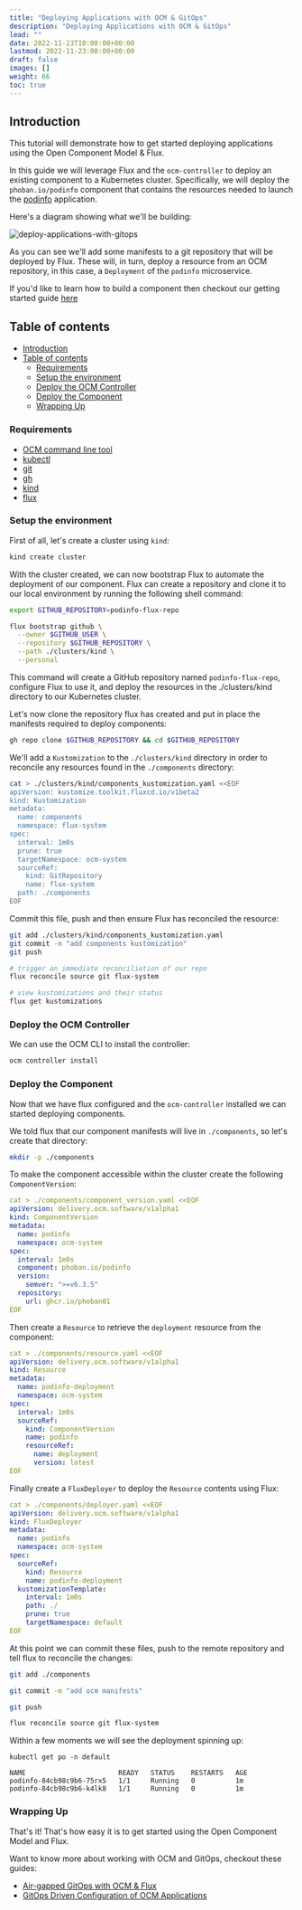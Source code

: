 ```yaml
---
title: "Deploying Applications with OCM & GitOps"
description: "Deploying Applications with OCM & GitOps"
lead: ""
date: 2022-11-23T10:00:00+00:00
lastmod: 2022-11-23:00:00+00:00
draft: false
images: []
weight: 66
toc: true
---
```


## Introduction

This tutorial will demonstrate how to get started deploying applications using the Open Component Model & Flux.

In this guide we will leverage Flux and the `ocm-controller` to deploy an existing component to a Kubernetes cluster. Specifically, we will deploy the `phoban.io/podinfo` component that contains the resources needed to launch the [podinfo](https://github.com/stefanprodan/podinfo) application.

Here's a diagram showing what we'll be building:

![deploy-applications-with-gitops](/images/deploy-applications-diagram.png)

As you can see we'll add some manifests to a git repository that will be deployed by Flux. These will, in turn, deploy a resource from an OCM repository, in this case, a `Deployment` of the `podinfo` microservice.

If you'd like to learn how to build a component then checkout our getting started guide [here](https://ocm.software/docs/getting-started/getting-started-with-ocm/)

## Table of contents

- [Introduction](#introduction)
- [Table of contents](#table-of-contents)
  - [Requirements](#requirements)
  - [Setup the environment](#setup-the-environment)
  - [Deploy the OCM Controller](#deploy-the-ocm-controller)
  - [Deploy the Component](#deploy-the-component)
  - [Wrapping Up](#wrapping-up)

### Requirements

- [OCM command line tool](https://github.com/open-component-model/ocm)
- [kubectl](https://kubernetes.io/docs/reference/kubectl/)
- [git](https://git-scm.com/downloads)
- [gh](https://github.com/cli/cli)
- [kind](https://kind.sigs.k8s.io/docs/user/quick-start/#installation)
- [flux](https://fluxcd.io/flux/installation/#install-the-flux-cli)


### Setup the environment

First of all, let's create a cluster using `kind`:

```bash
kind create cluster
```

With the cluster created, we can now bootstrap Flux to automate the deployment of our component. Flux can create a repository and clone it to our local environment by running the following shell command:

```bash
export GITHUB_REPOSITORY=podinfo-flux-repo

flux bootstrap github \
  --owner $GITHUB_USER \
  --repository $GITHUB_REPOSITORY \
  --path ./clusters/kind \
  --personal
```

This command will create a GitHub repository named `podinfo-flux-repo`, configure Flux to use it, and deploy the resources in the ./clusters/kind directory to our Kubernetes cluster.

Let's now clone the repository flux has created and put in place the manifests required to deploy components:

```bash
gh repo clone $GITHUB_REPOSITORY && cd $GITHUB_REPOSITORY
```

We'll add a `Kustomization` to the `./clusters/kind` directory in order to reconcile any resources found in the `./components` directory:

```bash
cat > ./clusters/kind/components_kustomization.yaml <<EOF
apiVersion: kustomize.toolkit.fluxcd.io/v1beta2
kind: Kustomization
metadata:
  name: components
  namespace: flux-system
spec:
  interval: 1m0s
  prune: true
  targetNamespace: ocm-system
  sourceRef:
    kind: GitRepository
    name: flux-system
  path: ./components
EOF
```

Commit this file, push and then ensure Flux has reconciled the resource:

```bash
git add ./clusters/kind/components_kustomization.yaml
git commit -m "add components kustomization"
git push

# trigger an immediate reconciliation of our repo
flux reconcile source git flux-system

# view kustomizations and their status
flux get kustomizations
```

### Deploy the OCM Controller

We can use the OCM CLI to install the controller:

```bash
ocm controller install
```

### Deploy the Component

Now that we have flux configured and the `ocm-controller` installed we can started deploying components.

We told flux that our component manifests will live in `./components`, so let's create that directory:

```bash
mkdir -p ./components
```

To make the component accessible within the cluster create the following `ComponentVersion`:

```yaml
cat > ./components/component_version.yaml <<EOF
apiVersion: delivery.ocm.software/v1alpha1
kind: ComponentVersion
metadata:
  name: podinfo
  namespace: ocm-system
spec:
  interval: 1m0s
  component: phoban.io/podinfo
  version:
    semver: ">=v6.3.5"
  repository:
    url: ghcr.io/phoban01
EOF
```

Then create a `Resource` to retrieve the `deployment` resource from the component:

```yaml
cat > ./components/resource.yaml <<EOF
apiVersion: delivery.ocm.software/v1alpha1
kind: Resource
metadata:
  name: podinfo-deployment
  namespace: ocm-system
spec:
  interval: 1m0s
  sourceRef:
    kind: ComponentVersion
    name: podinfo
    resourceRef:
      name: deployment
      version: latest
EOF
```

Finally create a `FluxDeployer` to deploy the `Resource` contents using Flux:

```yaml
cat > ./components/deployer.yaml <<EOF
apiVersion: delivery.ocm.software/v1alpha1
kind: FluxDeployer
metadata:
  name: podinfo
  namespace: ocm-system
spec:
  sourceRef:
    kind: Resource
    name: podinfo-deployment
  kustomizationTemplate:
    interval: 1m0s
    path: ./
    prune: true
    targetNamespace: default
EOF
```

At this point we can commit these files, push to the remote repository and tell flux to reconcile the changes:

```bash
git add ./components

git commit -m "add ocm manifests"

git push

flux reconcile source git flux-system
```

Within a few moments we will see the deployment spinning up:

```shell
kubectl get po -n default

NAME                       READY   STATUS    RESTARTS   AGE
podinfo-84cb98c9b6-75rx5   1/1     Running   0          1m
podinfo-84cb98c9b6-k4lk8   1/1     Running   0          1m
```

### Wrapping Up

That's it! That's how easy it is to get started using the Open Component Model and Flux.

Want to know more about working with OCM and GitOps, checkout these guides:

- [Air-gapped GitOps with OCM & Flux](https://ocm.software/docs/tutorials/air-gapped-gitops-with-ocm-flux/)
- [GitOps Driven Configuration of OCM Applications](https://ocm.software/docs/tutorials/gitops-driven-configuration-of-ocm-applications/)
